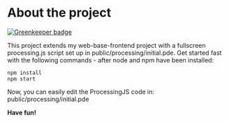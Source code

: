 About the project
=================

[![Greenkeeper badge](https://badges.greenkeeper.io/monokrome/processingjs-base.svg)](https://greenkeeper.io/)

This project extends my web-base-frontend project with a fullscreen processing.js script set
up in public/processing/initial.pde. Get started fast with the following commands - after
node and npm have been installed:

    npm install
    npm start

Now, you can easily edit the ProcessingJS code in: public/processing/initial.pde

**Have fun!**
